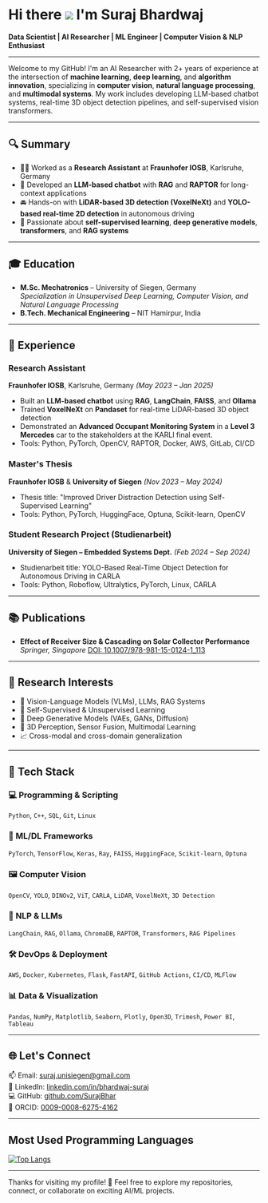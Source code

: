 Hi there ![](https://user-images.githubusercontent.com/18350557/176309783-0785949b-9127-417c-8b55-ab5a4333674e.gif) I'm Suraj Bhardwaj
=================================================================================================================================

**Data Scientist | AI Researcher | ML Engineer | Computer Vision & NLP Enthusiast**

---

Welcome to my GitHub! I'm an AI Researcher with 2+ years of experience at the intersection of **machine learning**, **deep learning**, and **algorithm innovation**, specializing in **computer vision**, **natural language processing**, and **multimodal systems**. My work includes developing LLM-based chatbot systems, real-time 3D object detection pipelines, and self-supervised vision transformers.

---

## 🔍 Summary

- 👨‍💻 Worked as a **Research Assistant** at **Fraunhofer IOSB**, Karlsruhe, Germany  
- 💬 Developed an **LLM-based chatbot** with **RAG** and **RAPTOR** for long-context applications  
- 🚘 Hands-on with **LiDAR-based 3D detection (VoxelNeXt)** and **YOLO-based real-time 2D detection** in autonomous driving  
- 🧪 Passionate about **self-supervised learning**, **deep generative models**, **transformers**, and **RAG systems**

---

## 🎓 Education

- **M.Sc. Mechatronics** – University of Siegen, Germany  
  _Specialization in Unsupervised Deep Learning, Computer Vision, and Natural Language Processing_  
- **B.Tech. Mechanical Engineering** – NIT Hamirpur, India

---

## 💼 Experience

### Research Assistant  
**Fraunhofer IOSB**, Karlsruhe, Germany _(May 2023 – Jan 2025)_

- Built an **LLM-based chatbot** using **RAG**, **LangChain**, **FAISS**, and **Ollama**  
- Trained **VoxelNeXt** on **Pandaset** for real-time LiDAR-based 3D object detection  
- Demonstrated an **Advanced Occupant Monitoring System** in a **Level 3 Mercedes** car to the stakeholders at the KARLI final event.
- Tools: Python, PyTorch, OpenCV, RAPTOR, Docker, AWS, GitLab, CI/CD

### Master's Thesis  
**Fraunhofer IOSB** & **University of Siegen** _(Nov 2023 – May 2024)_

- Thesis title: "Improved Driver Distraction Detection using Self-Supervised Learning"
- Tools: Python, PyTorch, HuggingFace, Optuna, Scikit-learn, OpenCV

### Student Research Project (Studienarbeit)  
**University of Siegen – Embedded Systems Dept.** _(Feb 2024 – Sep 2024)_

- Studienarbeit title: YOLO-Based Real-Time Object Detection for Autonomous Driving in CARLA
- Tools: Python, Roboflow, Ultralytics, PyTorch, Linux, CARLA

---

## 📚 Publications

- **Effect of Receiver Size & Cascading on Solar Collector Performance**  
  _Springer, Singapore_ [DOI: 10.1007/978-981-15-0124-1_113](https://doi.org/10.1007/978-981-15-0124-1_113)

---

## 🧠 Research Interests

- 🔎 Vision-Language Models (VLMs), LLMs, RAG Systems  
- 🧠 Self-Supervised & Unsupervised Learning  
- 🎨 Deep Generative Models (VAEs, GANs, Diffusion)  
- 🤖 3D Perception, Sensor Fusion, Multimodal Learning  
- 📈 Cross-modal and cross-domain generalization

---

## 🧰 Tech Stack

### 💻 Programming & Scripting
`Python`, `C++`, `SQL`, `Git`, `Linux`

### 🧪 ML/DL Frameworks
`PyTorch`, `TensorFlow`, `Keras`, `Ray`, `FAISS`, `HuggingFace`, `Scikit-learn`, `Optuna`

### 🖼️ Computer Vision
`OpenCV`, `YOLO`, `DINOv2`, `ViT`, `CARLA`, `LiDAR`, `VoxelNeXt`, `3D Detection`

### 🧬 NLP & LLMs
`LangChain`, `RAG`, `Ollama`, `ChromaDB`, `RAPTOR`, `Transformers`, `RAG Pipelines`

### 🛠️ DevOps & Deployment
`AWS`, `Docker`, `Kubernetes`, `Flask`, `FastAPI`, `GitHub Actions`, `CI/CD`, `MLFlow`

### 📊 Data & Visualization
`Pandas`, `NumPy`, `Matplotlib`, `Seaborn`, `Plotly`, `Open3D`, `Trimesh`, `Power BI`, `Tableau`

---

## 🌐 Let's Connect

📫 Email: [suraj.unisiegen@gmail.com](mailto:suraj.unisiegen@gmail.com)  
🔗 LinkedIn: [linkedin.com/in/bhardwaj-suraj](https://www.linkedin.com/in/bhardwaj-suraj)  
💻 GitHub: [github.com/SurajBhar](https://github.com/SurajBhar)  
🧪 ORCID: [0009-0008-6275-4162](https://orcid.org/my-orcid?orcid=0009-0008-6275-4162)

---

## Most Used Programming Languages

[![Top Langs](https://github-readme-stats.vercel.app/api/top-langs/?username=SurajBhar&layout=compact&theme=default&langs_count=6)](https://github.com/anuraghazra/github-readme-stats)

---

Thanks for visiting my profile! 🚀 Feel free to explore my repositories, connect, or collaborate on exciting AI/ML projects.
